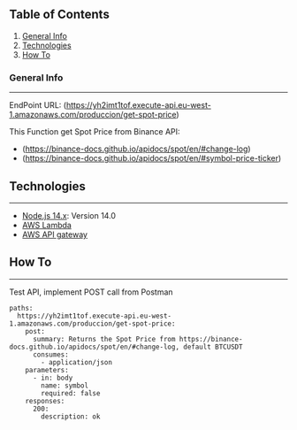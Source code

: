 ## Table of Contents
1. [General Info](#general-info)
2. [Technologies](#technologies)
3. [How To](#how-to)

### General Info
***
EndPoint URL: (https://yh2imt1tof.execute-api.eu-west-1.amazonaws.com/produccion/get-spot-price)

This Function get Spot Price from Binance API: 
* (https://binance-docs.github.io/apidocs/spot/en/#change-log)
* (https://binance-docs.github.io/apidocs/spot/en/#symbol-price-ticker)

## Technologies
***

* [Node.js 14.x](https://nodejs.org/en/blog/release/v14.0.0/): Version 14.0 
* [AWS Lambda](https://aws.amazon.com/es/lambda/)
* [AWS API gateway](https://aws.amazon.com/es/api-gateway/)
## How To
***
Test API, implement POST call from Postman
```
paths:
  https://yh2imt1tof.execute-api.eu-west-1.amazonaws.com/produccion/get-spot-price:
    post:
      summary: Returns the Spot Price from https://binance-docs.github.io/apidocs/spot/en/#change-log, default BTCUSDT
      consumes:
        - application/json
    parameters:
      - in: body
        name: symbol
        required: false
    responses:
      200:
        description: ok
```

